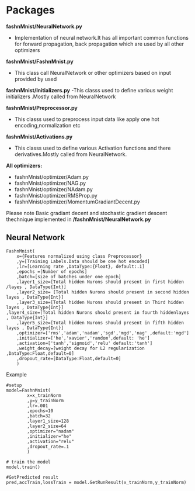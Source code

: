 # Packages

 **fashnMnist/NeuralNetwork.py**
- Implementation of neural network.It has all important common functions for forward propagation, back propagation
which are used by all other optimizers

**fashnMnist/FashnMnist.py**
- This class call NeuralNetwork or other optimizers based on input provided by used 
		
**fashnMnist/Initializers.py**
-This classs used to define  various weight initializers .Mostly called from NeuralNetwork
		
**fashnMnist/Preprocessor.py**
- This classs used to preprocess input data like apply one hot encoding,normalization etc
		
**fashnMnist/Activations.py**
- This classs used to define  various Activation functions and there derivatives.Mostly called from NeuralNetwork.
		
**All optimizers:**	
- fashnMnist/optimizer/Adam.py
- fashnMnist/optimizer/NAG.py
- fashnMnist/optimizer/NAdam.py
- fashnMnist/optimizer/RMSProp.py
- fashnMnist/optimizer/MomentumGradiantDecent.py
		
Please note Basic gradiant decent and stochastic gradient descent thechnique implemented in **/fashnMnist/NeuralNetwork.py**

## Neural Network
```
FashnMnist(
	x={Features normalized using class Preprocessor}
	,y=[Training Labels.Data should be one hot encoded]
	,lr=[Learning rate ,DataType:{Float}, default:.1]
	,epochs =[Number of epochs]
	,batch=[size of batches under one epoch]
	,layer1_size=[Total hidden Nurons should present in first hidden /layes , DataType{Int}]
	,layer2_size= [Total hidden Nurons should present in second hidden layes , DataType{Int}]
	,layer3_size=[Total hidden Nurons should present in Third hidden layes , DataType{Int}]
,layer4_size=[Total hidden Nurons should present in fourth hiddenlayes , DataType{Int}]
	,layer5_size=[Total hidden Nurons should present in fifth hidden layes , DataType{Int}]
	,optimizer=['rms','adam','nadam','sgd','mgd','nag' ,default:'mgd']
	,initializer=['he','xavier','random',default: 'he']
	,activation=['tanh','sigmoid','relu' default:'tanh']
	,weight_decay=[weight decay for L2 regularization ,DataType:Float,default=0]
	,dropout_rate=[DataType:Float,default=0]
	)
```
Example
```
#setup
model=FashnMnist(
		x=x_trainNorm
		,y=y_trainNorm
		,lr=.001
		,epochs=10
		,batch=32
		,layer1_size=128
		,layer2_size=64
		,optimizer="nadam"
		,initializer="he"
		,activation="relu"
		,dropout_rate=.1
		)

# train the model
model.train() 

#GetPredicted result
pred,accTrain,lossTrain = model.GetRunResult(x_trainNorm,y_trainNorm)

```



	